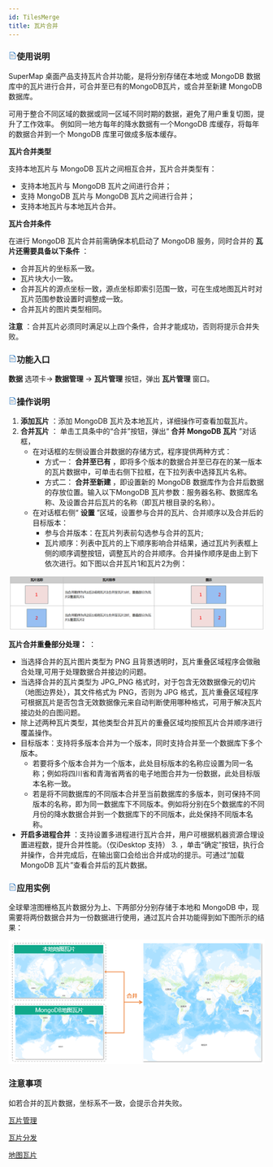 ```yaml
---
id: TilesMerge
title: 瓦片合并
---
```

### ![](../img/read.gif)使用说明

SuperMap 桌面产品支持瓦片合并功能，是将分别存储在本地或 MongoDB 数据库中的瓦片进行合并，可合并至已有的MongoDB瓦片，或合并至新建
MongoDB 数据库。

可用于整合不同区域的数据或同一区域不同时期的数据，避免了用户重复切图，提升了工作效率。 例如同一地方每年的降水数据有一个MongoDB
库缓存，将每年的数据合并到一个 MongoDB 库里可做成多版本缓存。

**瓦片合并类型**

支持本地瓦片与 MongoDB 瓦片之间相互合并，瓦片合并类型有：

  * 支持本地瓦片与 MongoDB 瓦片之间进行合并；
  * 支持 MongoDB 瓦片与 MongoDB 瓦片之间进行合并；
  * 支持本地瓦片与本地瓦片合并。

**瓦片合并条件**

在进行 MongoDB 瓦片合并前需确保本机启动了 MongoDB 服务，同时合并的 **瓦片还需要具备以下条件** ：

  * 合并瓦片的坐标系一致。
  * 瓦片块大小一致。
  * 合并瓦片的源点坐标一致，源点坐标即索引范围一致，可在生成地图瓦片时对瓦片范围参数设置时调整成一致。
  * 合并瓦片的图片类型相同。

**注意** ：合并瓦片必须同时满足以上四个条件，合并才能成功，否则将提示合并失败。

### ![](../img/read.gif)功能入口

**数据** 选项卡-> **数据管理** -> **瓦片管理** 按钮，弹出 **瓦片管理** 窗口。

### ![](../img/read.gif)操作说明

1. **添加瓦片** ：添加 MongoDB 瓦片及本地瓦片，详细操作可查看加载瓦片。
2. **合并瓦片** ： 单击工具条中的“合并”按钮，弹出“ **合并 MongoDB 瓦片** ”对话框， 
    * 在对话框的左侧设置合并数据的存储方式，程序提供两种方式： 
      * 方式一： **合并至已有** ，即将多个版本的数据合并至已存在的某一版本的瓦片数据中，可单击右侧下拉框，在下拉列表中选择瓦片名称。
      * 方式二： **合并至新建** ，即设置新的 MongoDB 数据库作为合并后数据的存放位置。输入以下MongoDB 瓦片参数：服务器名称、数据库名称、及设置合并后瓦片的名称（即瓦片根目录的名称）。 
    * 在对话框右侧“ **设置** ”区域，设置参与合并的瓦片、合并顺序以及合并后的目标版本： 
      * 参与合并版本：在瓦片列表前勾选参与合并的瓦片;
      * 瓦片顺序：列表中瓦片的上下顺序影响合并结果，通过瓦片列表框上侧的顺序调整按钮，调整瓦片的合并顺序。合并操作顺序是由上到下依次进行。如下图以合并瓦片1和瓦片2为例：

![](img/tilemerge.png)  
  
**瓦片合并重叠部分处理：** ：

  * 当选择合并的瓦片图片类型为 PNG 且背景透明时，瓦片重叠区域程序会做融合处理,可用于处理数据合并接边的问题。 
  * 当选择合并的瓦片类型为 JPG_PNG 格式时，对于包含无效数据像元的切片（地图边界处），其文件格式为 PNG，否则为 JPG 格式，瓦片重叠区域程序可根据瓦片是否包含无效数据像元来自动判断使用哪种格式，可用于解决瓦片接边处的白图问题。 
  * 除上述两种瓦片类型，其他类型合并瓦片的重叠区域均按照瓦片合并顺序进行覆盖操作。
* 目标版本：支持将多版本合并为一个版本，同时支持合并至一个数据库下多个版本。 
  * 若要将多个版本合并为一个版本，此处目标版本的名称应设置为同一名称；例如将四川省和青海省两省的电子地图合并为一份数据，此处目标版本名称一致。
  * 若是将不同数据库的不同版本合并至当前数据库的多版本，则可保持不同版本的名称，即为同一数据库下不同版本。例如将分别在5个数据库的不同月份的降水数据合并到一个数据库下的不同版本，此处保持不同版本名称。
* **开启多进程合并** ：支持设置多进程进行瓦片合并，用户可根据机器资源合理设置进程数，提升合并性能。（仅iDesktop 支持） 
  3. ，单击“确定”按钮，执行合并操作，合并完成后，在输出窗口会给出合并成功的提示。可通过“加载 MongoDB 瓦片”查看合并后的瓦片数据。

### ![](../img/read.gif)应用实例

全球晕渲图栅格瓦片数据分为上、下两部分分别存储于本地和 MongoDB 中，现需要将两份数据合并为一份数据进行使用，通过瓦片合并功能得到如下图所示的结果：

![](img/CombineResult2.png)  

  
### 注意事项

如若合并的瓦片数据，坐标系不一致，会提示合并失败。

  [瓦片管理](MongoDBTilesManger)

  [瓦片分发](DistributeTiles)

  [地图瓦片](MapTiles)



